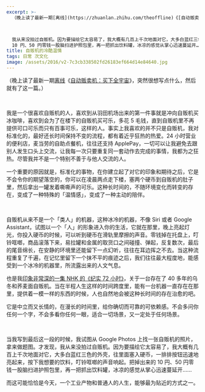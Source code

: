 ```yaml
---
excerpt: >-
  （晚上读了最新一期[离线](https://zhuanlan.zhihu.com/theoffline)《[自动贩卖机：买下全宇宙](https://www.zhihu.com/pub/book/119554004)》，突然很想写点什么，然后就有了这一篇。）



  我从来没拍过自贩机。因为要描绘它太容易了，我大概有几百上千次地面对它，大多白蓝红三色的外壳，往里面塞入硬币，一排排按钮迅速地亮起来，按下我想要的饮料，叮铃哐啷的声音响起。把掉出来的
  10 円、50 円零钱一股脑扫进护照包里，再一把抓出饮料罐，冰凉的感觉从掌心迅速蔓延开…
title: 自贩机的冷酷温情
tags: 日常 次文化
image: /assets/2016/v2-7c3cb338502fd26183ef664d14e84640.jpg
---
```


（晚上读了最新一期[离线](https://zhuanlan.zhihu.com/theoffline)《[自动贩卖机：买下全宇宙](https://the-offline.com/issue/31/)》，突然很想写点什么，然后就有了这一篇。）

<br>

我是一个很喜欢自贩机的人，喜欢到从羽田机场出来的第一件事就是冲向自贩机买冰咖啡，喜欢到会为了在楼下的自贩机买可乐，多花 5 毛钱，直到自贩机里不再提供可口可乐而只有百事可乐，这样的人。事实上我喜欢的并不只是自贩机，我对标准化的，最好还长时间保持不变的流程，都有着近乎狂热的热爱。24 小时营业的便利店，麦当劳的自助点餐机，往往还支持 ApplePay，一切可以让我避免去跟别人发生口头上交流，让我每一次只要重复同一套动作去完成的事情，我都为之狂热。尽管我并不是一个特别不善于与他人交流的人。

一个重要的原因就是，标准化的事物，在你建立起了对它的印象和期待之后，它是不会令你的期望落空的，你可以在凌晨两点走下楼，塞两个硬币到自贩机的肚子里，然后拿出一罐发着嘶嘶声的可乐。这种长时间的，不随环境变化而转变的存在，变成了一种特殊的「温情感」，变成了一种主动的陪伴。

<br>

自贩机从来不是一个「类人」的机器，这种冰冷的机器，不像 Siri 或者 Google Assistant，试图以一个「人」的形象进入你的生活，它就在那里，晚上亮起灯光，你投入硬币的时候，可以听到硬币在滑轨里摩擦的声音。零钱掉在托盘上，叮铃哐啷，商品滚落下来，易拉罐和金属的取货口之间碰撞、弹起，反复数次，最后的尾音绵长，在安静的环境里还能留下一点幻听，往往在耳边挥之不去。当这种流程重复了千遍，在记忆里留下一个抹不平的痕迹之后，我们往往最大程度地，能感受到一个冰冷的机器里，所流露出来的人文气息。

也是我[印象非常深的一集 NHK 的《纪实 72 小时》](https://www.bilibili.com/video/av4702272/)，关于一台存在了 40 多年的乌冬和荞麦面自贩机。当在半程人生这样的时间跨度里，能有一台机器一直存在在那里，提供着一模一样的东西的时候，人也自然地会被这种长时间的存在治愈的吧。

它是中立而又长情的，在漫长的时间里，给你确切而可靠的可依赖感。不会多问你任何一个字，不会多看你任何一眼，适合一切场景，又一定处于任何场景。

<br>

当我写到最后这一段的时候，我试图从 Google Photos 上找一张自贩机的照片，拿来做题图。才发现，我从来没拍过自贩机。因为要描绘它太容易了，我大概有几百上千次地面对它，大多白蓝红三色的外壳，往里面塞入硬币，一排排按钮迅速地亮起来，按下我想要的饮料，叮铃哐啷的声音响起。把掉出来的 10 円、50 円零钱一股脑扫进护照包里，再一把抓出饮料罐，冰凉的感觉从掌心迅速蔓延开……

而这可能恰恰是今天，一个工业产物和普通人的人生，能够最为贴近的方式之一。
